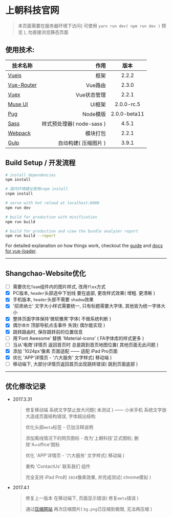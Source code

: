 # 上朝科技官网

> 本页面需要在服务器环境下访问( 可使用 `yarn run dev( npm run dev )` 预览 ), 勿直接浏览静态页面

## 使用技术:
| 技术名称                                                      | 作用                         |  版本  |
| --------                                                      | -----:                      | :----:  |
| [Vuejs](http://cn.vuejs.org/)                                 | 框架                        |   2.2.2     |
| [Vue-Router](http://router.vuejs.org/zh-cn/)                  | Vue路由                     |  2.3.0 |
| [Vuex](https://vuex.vuejs.org/zh-cn/)                         | Vue状态管理                 |  2.2.1 |
| [Muse UI](https://museui.github.io/#/index)                   | UI框架                      |  2.0.0-rc.5  |
| [Pug](https://pugjs.org/zh-cn/api/getting-started.html)       | Node模版                    |  2.0.0-beta11  |
| [Sass](http://www.sass-zh.com/)                               | 样式预处理器( node-sass )   |  4.5.1  |
| [Webpack](http://webpackdoc.com/)                             | 模块打包                    |  2.2.1  |
| [Gulp](http://www.gulpjs.com.cn/)                             | 自动构建( 压缩图片 )         |  3.9.1  |

## Build Setup / 开发流程

``` bash
# install dependencies
npm install

# 国内环境建议使用cnpm install
cnpm install

# serve with hot reload at localhost:8080
npm run dev

# build for production with minification
npm run build

# build for production and view the bundle analyzer report
npm run build --report
```


For detailed explanation on how things work, checkout the [guide](http://vuejs-templates.github.io/webpack/) and [docs for vue-loader](http://vuejs.github.io/vue-loader).

***

## **Shangchao-Website优化**
- [ ]  需要优化`Team`组件内的图片样式, 改用`flex`方式
- [x]  PC版本, `header`头部选中下划线 要在底部, 更改样式效果( 增粗. 更清晰 )
- [x]  手机版本, `header`头部不需要 `shadow`效果
- [x]  '招贤纳士' 文字大小样式需要统一, 只有标题需要大字体, 其他皆为统一字体大小
- [x]  整体页面字体保持'微软雅黑'字体( 不做系统判断 )
- [x]  偶尔`首页` 顶部导航点击事件 失效( 偶尔能实现 )
- [x]  跳转路由时, 保存跳转前的位置信息
- [ ]  用'Font Awesome' 替换 'Material-icons' ( FA字体库的样式更多 )
- [ ]  当从'电商'详情页 返回首页时 总是跳到首页地图位置( 其他页面无此问题 )
- [x]  添加 '1024px'像素 页面适配 —— 适配 iPad Pro页面
- [x]  优化 'APP'详情页 - '六大服务' 文字样式( 移动端 )
- [ ]  移动端下, 大部分详情页返回首页出现跳转错误( 跳到页面底部 )

*** 

## **优化修改记录**

* 2017.3.31
    > 修复移动端 系统文字禁止放大问题( 未测试 ) —— 小米手机 系统文字放大造成页面结构错误, 字体超出结构
    >
    > 优化头部`meta`标签 - 已加注释说明
    >
    > 添加离线情况下的网页图标 - 改为'上朝科技'正式图标; 删除'A+office'图标
    >
    > 优化 'APP'详情页 - '六大服务' 文字样式( 移动端 )
    >
    > 重构 'ContactUs' 联系我们 组件
    >
    > 完全支持 iPad Pro的 `1024`像素效果, 并完成测试( chrome模拟 )

* 2017.4.1
    > 修复上一版本 在移动端下, 页面显示错误( 修复`meta`错误 )
    >
    > 通过[压缩网站](http://compresspng.com/zh/) 再次压缩图片( `bg.png`已压缩到极限, 无法再压缩 )

    
